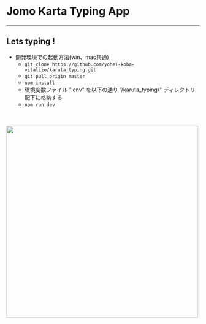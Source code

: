 # Jomo Karta Typing App
---
## Lets typing !

- 開発環境での起動方法(win、mac共通)
  - `git clone https://github.com/yohei-koba-vitalize/karuta_typing.git`
  - `git pull origin master`
  - `npm install`
  - 環境変数ファイル ".env" を以下の通り ”/karuta_typing/" ディレクトリ配下に格納する
  - `npm run dev`

<br />
<br />

<img width="500" src="https://drive.google.com/uc?id=1ZPYx8JKGLT86PpEX9ltMYxii5O_NNPaD">
